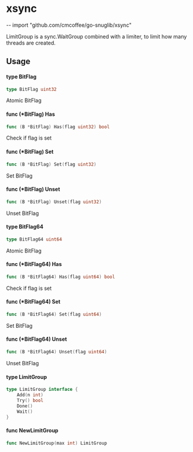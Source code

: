 # xsync
--
    import "github.com/cmcoffee/go-snuglib/xsync"

LimitGroup is a sync.WaitGroup combined with a limiter, to limit how many
threads are created.

## Usage

#### type BitFlag

```go
type BitFlag uint32
```

Atomic BitFlag

#### func (*BitFlag) Has

```go
func (B *BitFlag) Has(flag uint32) bool
```
Check if flag is set

#### func (*BitFlag) Set

```go
func (B *BitFlag) Set(flag uint32)
```
Set BitFlag

#### func (*BitFlag) Unset

```go
func (B *BitFlag) Unset(flag uint32)
```
Unset BitFlag

#### type BitFlag64

```go
type BitFlag64 uint64
```

Atomic BitFlag

#### func (*BitFlag64) Has

```go
func (B *BitFlag64) Has(flag uint64) bool
```
Check if flag is set

#### func (*BitFlag64) Set

```go
func (B *BitFlag64) Set(flag uint64)
```
Set BitFlag

#### func (*BitFlag64) Unset

```go
func (B *BitFlag64) Unset(flag uint64)
```
Unset BitFlag

#### type LimitGroup

```go
type LimitGroup interface {
	Add(n int)
	Try() bool
	Done()
	Wait()
}
```


#### func  NewLimitGroup

```go
func NewLimitGroup(max int) LimitGroup
```
